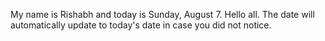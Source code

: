 My name is Rishabh and today is Sunday, August 7. Hello all. The date will automatically update to today's date in case you did not notice.
